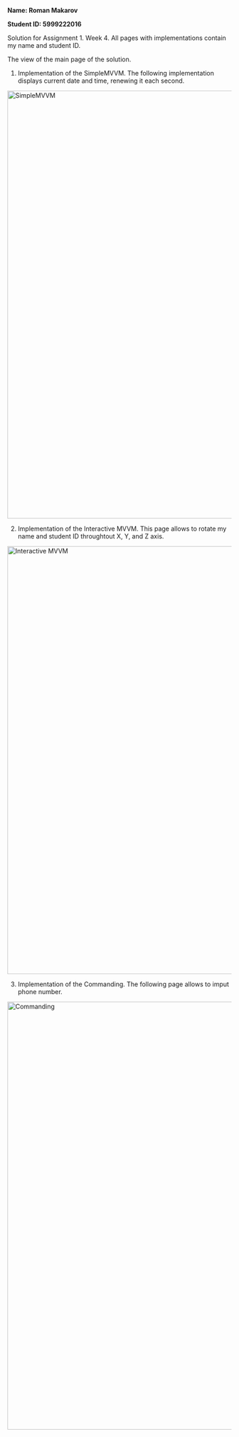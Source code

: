 **Name: Roman Makarov**

**Student ID: 5999222016**

Solution for Assignment 1. Week 4. All pages with implementations contain my name and student ID.

The view of the main page of the solution.

1. Implementation of the SimpleMVVM. The following implementation displays current date and time, renewing it each second.

<img width="960" alt="SimpleMVVM" src="https://user-images.githubusercontent.com/82258730/223935956-0cdd27e9-fef0-48e6-b113-1373217c6f1c.png">

2. Implementation of the Interactive MVVM. This page allows to rotate my name and student ID throughtout X, Y, and Z axis.

<img width="960" alt="Interactive MVVM" src="https://user-images.githubusercontent.com/82258730/223936221-f21419ff-4bf5-4db4-99a4-ac82870de112.png">

3. Implementation of the Commanding. The following page allows to imput phone number.

<img width="960" alt="Commanding" src="https://user-images.githubusercontent.com/82258730/223935900-44a4caef-ff06-4e4e-a6bf-b668583c5c24.png">
